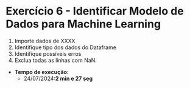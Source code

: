# Exercício 6 - Identificar Modelo de Dados para Machine Learning

1) Importe dados de XXXX
2) Identifique tipo dos dados do Dataframe 
3) Identifique possíveis erros
4) Exclua todas as linhas com NaN.
- **Tempo de execução:** 
    - 24/07/2024:**2 min e 27 seg**